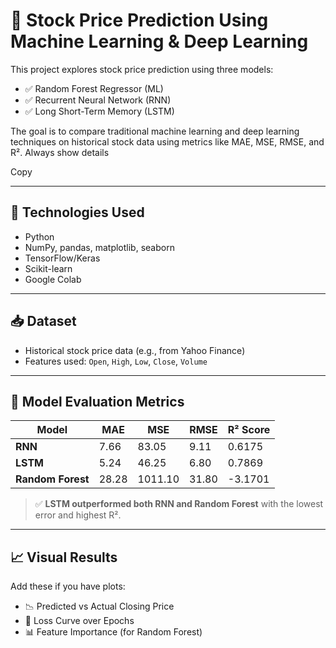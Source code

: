 # 🧠 Stock Price Prediction Using Machine Learning & Deep Learning

This project explores stock price prediction using three models:

- ✅ Random Forest Regressor (ML)
- ✅ Recurrent Neural Network (RNN)
- ✅ Long Short-Term Memory (LSTM)

The goal is to compare traditional machine learning and deep learning techniques on historical stock data using metrics like MAE, MSE, RMSE, and R².
Always show details

Copy

---

## 📌 Technologies Used

- Python
- NumPy, pandas, matplotlib, seaborn
- TensorFlow/Keras
- Scikit-learn
- Google Colab

---

## 📥 Dataset

- Historical stock price data (e.g., from Yahoo Finance)
- Features used: `Open`, `High`, `Low`, `Close`, `Volume`

---

## 🧪 Model Evaluation Metrics

| Model                  | MAE    | MSE     | RMSE   | R² Score |
|------------------------|--------|---------|--------|----------|
| **RNN**                | 7.66   | 83.05   | 9.11   | 0.6175   |
| **LSTM**               | 5.24   | 46.25   | 6.80   | 0.7869   |
| **Random Forest**      | 28.28  | 1011.10 | 31.80  | -3.1701  |

> ✅ **LSTM outperformed both RNN and Random Forest** with the lowest error and highest R².

---

## 📈 Visual Results

Add these if you have plots:

- 📉 Predicted vs Actual Closing Price
- 🧪 Loss Curve over Epochs
- 📊 Feature Importance (for Random Forest)
